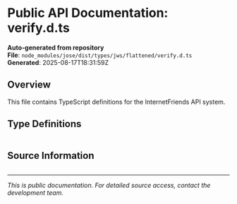 # Public API Documentation: verify.d.ts

**Auto-generated from repository**  
**File**: `node_modules/jose/dist/types/jws/flattened/verify.d.ts`  
**Generated**: 2025-08-17T18:31:59Z

## Overview

This file contains TypeScript definitions for the InternetFriends API system.

## Type Definitions

```typescript

```

## Source Information

```json

```

---
*This is public documentation. For detailed source access, contact the development team.*
